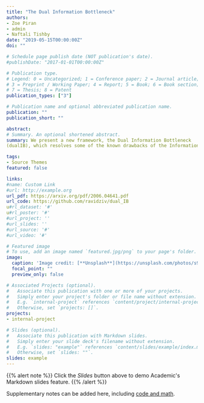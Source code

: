 ```yaml
---
title: "The Dual Information Bottleneck"
authors:
- Zoe Piran 
- admin
- Naftali Tishby
date: "2019-05-15T00:00:00Z"
doi: ""

# Schedule page publish date (NOT publication's date).
#publishDate: "2017-01-01T00:00:00Z"

# Publication type.
# Legend: 0 = Uncategorized; 1 = Conference paper; 2 = Journal article;
# 3 = Preprint / Working Paper; 4 = Report; 5 = Book; 6 = Book section;
# 7 = Thesis; 8 = Patent
publication_types: ["3"]

# Publication name and optional abbreviated publication name.
publication: ""
publication_short: ""

abstract: 
# Summary. An optional shortened abstract.
summary: We present a new framework, the Dual Information Bottleneck
(dualIB), which resolves some of the known drawbacks of the Information Bottleneck. We provide a theoretical analysis of the dualIB framework and  solving for the structure of its solutions. To approach large scale problems, we present a novel variational formulation of the dualIB for Deep Neural Networks. In experiments on several data-sets, we compare it to a variational form of the IB.

tags:
- Source Themes
featured: false

links:
#name: Custom Link
#url: http://example.org
url_pdf: https://arxiv.org/pdf/2006.04641.pdf
url_code: https://github.com/ravidziv/dual_IB
u#rl_dataset: '#'
u#rl_poster: '#'
#url_project: ''
#url_slides: ''
#url_source: '#'
#url_video: '#'

# Featured image
# To use, add an image named `featured.jpg/png` to your page's folder. 
image:
  caption: 'Image credit: [**Unsplash**](https://unsplash.com/photos/s9CC2SKySJM)'
  focal_point: ""
  preview_only: false

# Associated Projects (optional).
#   Associate this publication with one or more of your projects.
#   Simply enter your project's folder or file name without extension.
#   E.g. `internal-project` references `content/project/internal-project/index.md`.
#   Otherwise, set `projects: []`.
projects:
- internal-project

# Slides (optional).
#   Associate this publication with Markdown slides.
#   Simply enter your slide deck's filename without extension.
#   E.g. `slides: "example"` references `content/slides/example/index.md`.
#   Otherwise, set `slides: ""`.
slides: example
---
```


{{% alert note %}}
Click the *Slides* button above to demo Academic's Markdown slides feature.
{{% /alert %}}

Supplementary notes can be added here, including [code and math](https://sourcethemes.com/academic/docs/writing-markdown-latex/).
